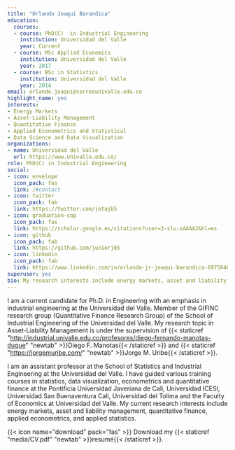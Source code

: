 ```yaml
---
title: "Orlando Joaqui Barandica"
education:
  courses:
  - course: PhD(C)  in Industrial Engineering
    institution: Universidad del Valle
    year: Current
  - course: MSc Applied Economics
    institution: Universidad del Valle
    year: 2017
  - course: BSc in Statistics
    institution: Universidad del Valle
    year: 2014
email: orlando.joaqui@correounivalle.edu.co
highlight_name: yes
interests:
- Energy Markets 
- Asset-Liability Management 
- Quantitative Finance 
- Applied Econometrics and Statistical 
- Data Science and Data Visualization
organizations:
- name: Universidad del Valle
  url: https://www.univalle.edu.co/
role: PhD(C) in Industrial Engineering
social:
- icon: envelope
  icon_pack: fas
  link: /#contact
- icon: twitter
  icon_pack: fab
  link: https://twitter.com/jotajb5
- icon: graduation-cap
  icon_pack: fas
  link: https://scholar.google.es/citations?user=3-slu-sAAAAJ&hl=es
- icon: github
  icon_pack: fab
  link: https://github.com/juniorjb5
- icon: linkedin
  icon_pack: fab
  link: https://www.linkedin.com/in/orlando-jr-joaqui-barandica-69758463/
superuser: yes
bio: My research interests include energy markets, asset and liability management, quantitative finance, applied econometrics and statistical, and data visualization.
---
```


I am a current candidate for Ph.D. in Engineering with an emphasis in industrial engineering at the Universidad del Valle. Member of the GIFINC research group (Quantitative Finance Research Group) of the School of Industrial Engineering of the Universidad del Valle. My research topic in Asset-Liability Management is under the supervision of {{< staticref "http://industrial.univalle.edu.co/profesores/diego-fernando-manotas-duque" "newtab" >}}Diego F. Manotas{{< /staticref >}} and {{< staticref "https://jorgemuribe.com/" "newtab" >}}Jorge M. Uribe{{< /staticref >}}.

I am an assistant professor at the School of Statistics and Industrial Engineering at the Universidad del Valle. I have guided various training courses in statistics, data visualization, econometrics and quantitative finance at the Pontificia Universidad Javeriana de Cali, Universidad ICESI, Universidad San Buenaventura Cali, Universidad del Tolima and the Faculty of Economics at Universidad del Valle. My current research interests include energy markets, asset and liability management, quantitative finance, applied econometrics, and applied statistics.


{{< icon name="download" pack="fas" >}} Download my {{< staticref "media/CV.pdf" "newtab" >}}resumé{{< /staticref >}}.

